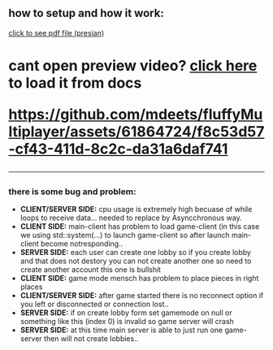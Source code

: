 <h2> how to setup and how it work:</h2><a href="https://github.com/turnaduw/fluffyMultiplayer/blob/master/docs/document-body.pdf">click to see pdf file (presian)</a><h1>


cant open preview video? <a href="https://github.com/turnaduw/fluffyMultiplayer/blob/master/docs/preview/final-preview-v3.0.0.mp4">click here</a> to load it from docs


https://github.com/mdeets/fluffyMultiplayer/assets/61864724/f8c53d57-cf43-411d-8c2c-da31a6daf741




________________________________________________
### there is some bug and problem:
  - **CLIENT/SERVER SIDE:** cpu usage is extremely high becuase of while loops to receive data... needed to replace by Asyncchronous way.
  - **CLIENT SIDE:** main-client has problem to load game-client (in this case we using std::system(...) to launch game-client so after launch main-client become notresponding..
  - **SERVER SIDE:** each user can create one lobby so if you create lobby and that does not destory you can not create another one so need to create another account this one is bullshit
  - **CLIENT SIDE:** game mode mensch has problem to place pieces in right places
  - **CLIENT/SERVER SIDE:** after game started there is no reconnect option if you left or disconnected or connection lost..
  - **SERVER SIDE:** if on create lobby form set gamemode on null or something like this (index 0) is invalid so game server will crash
  - **SERVER SIDE:** at this time main server is able to just run one game-server then will not create lobbies..

